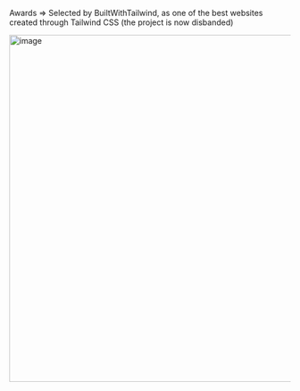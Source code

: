 Awards => Selected by BuiltWithTailwind, as one of the best websites created through Tailwind CSS (the project is now disbanded)

<img width="1263" height="622" alt="image" src="https://github.com/user-attachments/assets/36c4d145-9fde-4c8a-a7c7-0627b0fc0f36" />
